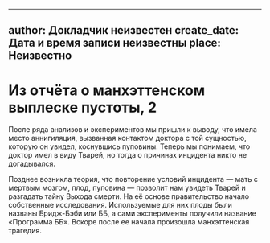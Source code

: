 
---
author: Докладчик неизвестен
create_date: Дата и время записи неизвестны
place: Неизвестно
---

# Из отчёта о манхэттенском выплеске пустоты, 2


После ряда анализов и экспериментов мы пришли к выводу, что имела место аннигиляция, вызванная контактом доктора с той сущностью, которую он увидел, коснувшись пуповины. Теперь мы понимаем, что доктор имел в виду Тварей, но тогда о причинах инцидента никто не догадывался.


Позднее возникла теория, что повторение условий инцидента — мать с мертвым мозгом, плод, пуповина — позволит нам увидеть Тварей и разгадать тайну Выхода смерти. На её основе правительство начало собственные исследования. Используемые для них плоды были названы Бридж-Бэби или ББ, а сами эксперименты получили название «Программа ББ». Вскоре после ее начала произошла манхэттенская трагедия.





